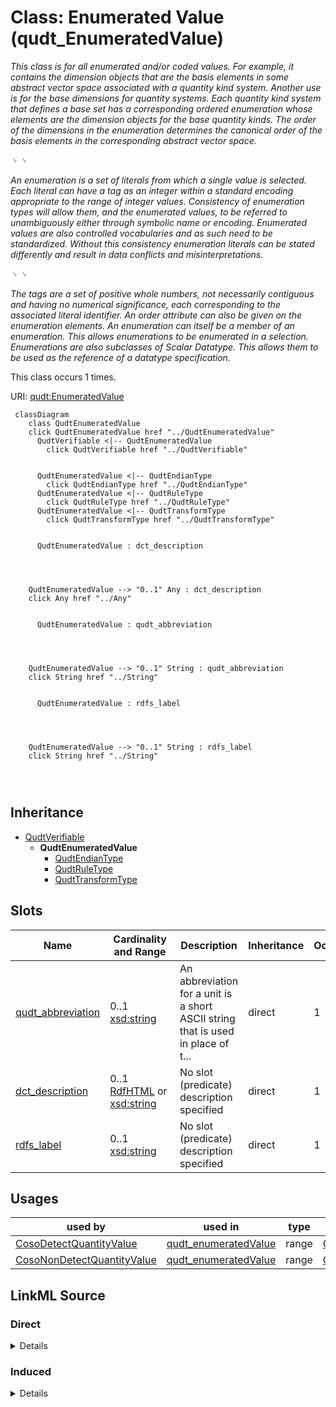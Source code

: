 

# Class: Enumerated Value (qudt_EnumeratedValue)


_<p>This class is for all enumerated and/or coded values.  For example, it contains the dimension objects that are the basis elements in some abstract vector space associated with a quantity kind system. Another use is for the base dimensions for quantity systems. Each quantity kind system that defines a base set has a corresponding ordered enumeration whose elements are the dimension objects for the base quantity kinds. The order of the dimensions in the enumeration determines the canonical order of the basis elements in the corresponding abstract vector space.</p>␊␊<p>An enumeration is a set of literals from which a single value is selected. Each literal can have a tag as an integer within a standard encoding appropriate to the range of integer values. Consistency of enumeration types will allow them, and the enumerated values, to be referred to unambiguously either through symbolic name or encoding. Enumerated values are also controlled vocabularies and as such need to be standardized. Without this consistency enumeration literals can be stated differently and result in  data conflicts and misinterpretations.</p>␊␊<p>The tags are a set of positive whole numbers, not necessarily contiguous and having no numerical significance, each corresponding to the associated literal identifier. An order attribute can also be given on the enumeration elements. An enumeration can itself be a member of an enumeration. This allows enumerations to be enumerated in a selection. Enumerations are also subclasses of Scalar Datatype. This allows them to be used as the reference of a datatype specification.</p>_






This class occurs 1 times.


URI: [qudt:EnumeratedValue](http://qudt.org/schema/qudt/EnumeratedValue)






```mermaid
 classDiagram
    class QudtEnumeratedValue
    click QudtEnumeratedValue href "../QudtEnumeratedValue"
      QudtVerifiable <|-- QudtEnumeratedValue
        click QudtVerifiable href "../QudtVerifiable"
      

      QudtEnumeratedValue <|-- QudtEndianType
        click QudtEndianType href "../QudtEndianType"
      QudtEnumeratedValue <|-- QudtRuleType
        click QudtRuleType href "../QudtRuleType"
      QudtEnumeratedValue <|-- QudtTransformType
        click QudtTransformType href "../QudtTransformType"
      
      
      QudtEnumeratedValue : dct_description
        
          
    
    
    QudtEnumeratedValue --> "0..1" Any : dct_description
    click Any href "../Any"

        
      QudtEnumeratedValue : qudt_abbreviation
        
          
    
    
    QudtEnumeratedValue --> "0..1" String : qudt_abbreviation
    click String href "../String"

        
      QudtEnumeratedValue : rdfs_label
        
          
    
    
    QudtEnumeratedValue --> "0..1" String : rdfs_label
    click String href "../String"

        
      
```





## Inheritance
* [QudtVerifiable](../classes/QudtVerifiable.md)
    * **QudtEnumeratedValue**
        * [QudtEndianType](../classes/QudtEndianType.md)
        * [QudtRuleType](../classes/QudtRuleType.md)
        * [QudtTransformType](../classes/QudtTransformType.md)



## Slots

| Name | Cardinality and Range | Description | Inheritance | Occurrences |
| ---  | --- | --- | --- | --- |
| [qudt_abbreviation](../slots/qudt_abbreviation.md) | 0..1 <br/> [xsd:string](http://www.w3.org/2001/XMLSchema#string) | An abbreviation for a unit is a short ASCII string that is used in place of t... <br/>  | direct | 1 |
| [dct_description](../slots/dct_description.md) | 0..1 <br/> [RdfHTML](../types/RdfHTML.md)&nbsp;or&nbsp;<br />[xsd:string](http://www.w3.org/2001/XMLSchema#string) | No slot (predicate) description specified <br/>  | direct | 1 |
| [rdfs_label](../slots/rdfs_label.md) | 0..1 <br/> [xsd:string](http://www.w3.org/2001/XMLSchema#string) | No slot (predicate) description specified <br/>  | direct | 1 |





## Usages

| used by | used in | type | used |
| ---  | --- | --- | --- |
| [CosoDetectQuantityValue](../classes/CosoDetectQuantityValue.md) | [qudt_enumeratedValue](../slots/qudt_enumeratedValue.md) | range | [QudtEnumeratedValue](../classes/QudtEnumeratedValue.md) |
| [CosoNonDetectQuantityValue](../classes/CosoNonDetectQuantityValue.md) | [qudt_enumeratedValue](../slots/qudt_enumeratedValue.md) | range | [QudtEnumeratedValue](../classes/QudtEnumeratedValue.md) |











## LinkML Source

<!-- TODO: investigate https://stackoverflow.com/questions/37606292/how-to-create-tabbed-code-blocks-in-mkdocs-or-sphinx -->

### Direct

<details>

```yaml
name: qudt_EnumeratedValue
conforms_to: No schema conformance document specified
annotations:
  count:
    tag: count
    value: 1
description: "<p>This class is for all enumerated and/or coded values.  For example,\
  \ it contains the dimension objects that are the basis elements in some abstract\
  \ vector space associated with a quantity kind system. Another use is for the base\
  \ dimensions for quantity systems. Each quantity kind system that defines a base\
  \ set has a corresponding ordered enumeration whose elements are the dimension objects\
  \ for the base quantity kinds. The order of the dimensions in the enumeration determines\
  \ the canonical order of the basis elements in the corresponding abstract vector\
  \ space.</p>\r␊\r␊<p>An enumeration is a set of literals from which a single value\
  \ is selected. Each literal can have a tag as an integer within a standard encoding\
  \ appropriate to the range of integer values. Consistency of enumeration types will\
  \ allow them, and the enumerated values, to be referred to unambiguously either\
  \ through symbolic name or encoding. Enumerated values are also controlled vocabularies\
  \ and as such need to be standardized. Without this consistency enumeration literals\
  \ can be stated differently and result in  data conflicts and misinterpretations.</p>\r\
  ␊\r␊<p>The tags are a set of positive whole numbers, not necessarily contiguous\
  \ and having no numerical significance, each corresponding to the associated literal\
  \ identifier. An order attribute can also be given on the enumeration elements.\
  \ An enumeration can itself be a member of an enumeration. This allows enumerations\
  \ to be enumerated in a selection. Enumerations are also subclasses of Scalar Datatype.\
  \ This allows them to be used as the reference of a datatype specification.</p>"
title: Enumerated Value
from_schema: sawgraph-kg
source: http://qudt.org/2.1/schema/qudt
rank: 1000
is_a: qudt_Verifiable
slots:
- qudt_abbreviation
- dct_description
- rdfs_label
slot_usage:
  dct_description:
    name: dct_description
    annotations:
      string:
        tag: string
        value: 1
  qudt_abbreviation:
    name: qudt_abbreviation
    annotations:
      string:
        tag: string
        value: 1
  rdfs_label:
    name: rdfs_label
    annotations:
      string:
        tag: string
        value: 1
class_uri: qudt:EnumeratedValue

```
</details>

### Induced

<details>

```yaml
name: qudt_EnumeratedValue
conforms_to: No schema conformance document specified
annotations:
  count:
    tag: count
    value: 1
description: "<p>This class is for all enumerated and/or coded values.  For example,\
  \ it contains the dimension objects that are the basis elements in some abstract\
  \ vector space associated with a quantity kind system. Another use is for the base\
  \ dimensions for quantity systems. Each quantity kind system that defines a base\
  \ set has a corresponding ordered enumeration whose elements are the dimension objects\
  \ for the base quantity kinds. The order of the dimensions in the enumeration determines\
  \ the canonical order of the basis elements in the corresponding abstract vector\
  \ space.</p>\r␊\r␊<p>An enumeration is a set of literals from which a single value\
  \ is selected. Each literal can have a tag as an integer within a standard encoding\
  \ appropriate to the range of integer values. Consistency of enumeration types will\
  \ allow them, and the enumerated values, to be referred to unambiguously either\
  \ through symbolic name or encoding. Enumerated values are also controlled vocabularies\
  \ and as such need to be standardized. Without this consistency enumeration literals\
  \ can be stated differently and result in  data conflicts and misinterpretations.</p>\r\
  ␊\r␊<p>The tags are a set of positive whole numbers, not necessarily contiguous\
  \ and having no numerical significance, each corresponding to the associated literal\
  \ identifier. An order attribute can also be given on the enumeration elements.\
  \ An enumeration can itself be a member of an enumeration. This allows enumerations\
  \ to be enumerated in a selection. Enumerations are also subclasses of Scalar Datatype.\
  \ This allows them to be used as the reference of a datatype specification.</p>"
title: Enumerated Value
from_schema: sawgraph-kg
source: http://qudt.org/2.1/schema/qudt
rank: 1000
is_a: qudt_Verifiable
slot_usage:
  dct_description:
    name: dct_description
    annotations:
      string:
        tag: string
        value: 1
  qudt_abbreviation:
    name: qudt_abbreviation
    annotations:
      string:
        tag: string
        value: 1
  rdfs_label:
    name: rdfs_label
    annotations:
      string:
        tag: string
        value: 1
attributes:
  qudt_abbreviation:
    name: qudt_abbreviation
    annotations:
      string:
        tag: string
        value: 1
    description: An abbreviation for a unit is a short ASCII string that is used in
      place of the full name for the unit in contexts where non-ASCII characters would
      be problematic, or where using the abbreviation will enhance readability. When
      a power of abase unit needs to be expressed, such as squares this can be done
      using abbreviations rather than symbols. For example, <em>sq ft</em> means <em>square
      foot</em>, and <em>cu ft</em> means <em>cubic foot</em>.
    title: abbreviation
    examples:
    - object:
        example_object: ND
        example_object_type: string
        example_predicate: qudt:abbreviation
        example_subject: coso:non-detect
        example_subject_type: qudt_EnumeratedValue
    from_schema: sawgraph-kg
    source: http://qudt.org/2.1/schema/qudt
    rank: 1000
    slot_uri: qudt:abbreviation
    alias: qudt_abbreviation
    owner: qudt_EnumeratedValue
    domain_of:
    - qudt_EnumeratedValue
    range: string
  dct_description:
    name: dct_description
    annotations:
      string:
        tag: string
        value: 1
    description: No slot (predicate) description specified
    title: No slot (predicate) name specified
    examples:
    - object:
        example_object: mass ratio as 0.000000001-fold of the SI base unit kilogram
          divided by the SI base unit kilogram
        example_object_type: rdf_HTML
        example_predicate: dct:description
        example_subject: http://qudt.org/vocab/unit/MicroGM-PER-KiloGM
        example_subject_type: qudt_Unit
    - object:
        example_object: Non-Detect Value
        example_object_type: string
        example_predicate: dct:description
        example_subject: coso:non-detect
        example_subject_type: qudt_EnumeratedValue
    from_schema: sawgraph-kg
    rank: 1000
    slot_uri: dct:description
    alias: dct_description
    owner: qudt_EnumeratedValue
    domain_of:
    - qudt_CardinalityType
    - qudt_EnumeratedValue
    - qudt_Unit
    - vaem_#GraphMetaData
    - vaem_#Party
    range: Any
    any_of:
    - range: rdf_HTML
    - range: string
  rdfs_label:
    name: rdfs_label
    annotations:
      string:
        tag: string
        value: 1
    description: No slot (predicate) description specified
    examples:
    - object:
        example_object: Microgram per Kilogram
        example_object_type: string
        example_predicate: rdfs:label
        example_subject: http://qudt.org/vocab/unit/MicroGM-PER-KiloGM
        example_subject_type: qudt_Unit
    - object:
        example_object: AB
        example_object_type: string
        example_predicate: rdfs:label
        example_subject: me_egad_data:AB
        example_subject_type: prov_Agent
    - object:
        example_object: COMPOUND IS FOUND IN THE ASSOCIATED METHOD BLANK (ORGANIC)
          OR THE REPORTED VALUE WAS LESS THAN THE REPORTING LIMIT BUT GREATER THAN
          OR EQUAL TO THE IDL. (INORGANIC)
        example_object_type: string
        example_predicate: rdfs:label
        example_subject: me_egad_data:concentrationQualifier.B
        example_subject_type: owl_NamedIndividual
    - object:
        example_object: ALPHA ANALYTICAL LAB - WESTBOROUGH, MA
        example_object_type: string
        example_predicate: rdfs:label
        example_subject: me_egad_data:organization.lab.AA
        example_subject_type: prov_Organization
    - object:
        example_object: EGAD PFAS measurements for sample EP001
        example_object_type: string
        example_predicate: rdfs:label
        example_subject: me_egad_data:result.101365P.NA.20130507.1763231
        example_subject_type: me_egad_EGAD-SinglePFAS-Concentration
    - object:
        example_object: EGAD PFAS measurements for sample EP001
        example_object_type: string
        example_predicate: rdfs:label
        example_subject: me_egad_data:result.101365P.NA.20130507.DEP18010
        example_subject_type: me_egad_EGAD-AggregatePFAS-Concentration
    - object:
        example_object: EGAD sample BETH WILLIAMS ACF
        example_object_type: string
        example_predicate: rdfs:label
        example_subject: me_egad_data:sample.AAL210144001R.20210112
        example_subject_type: me_egad_EGAD-Sample
    - object:
        example_object: EGAD sample point 100410
        example_object_type: string
        example_predicate: rdfs:label
        example_subject: me_egad_data:samplePoint.100410
        example_subject_type: me_egad_EGAD-SamplePoint
    - object:
        example_object: EGAD sampled feature associated with sample point 100410
        example_object_type: string
        example_predicate: rdfs:label
        example_subject: me_egad_data:sampledFeature.100410
        example_subject_type: me_egad_EGAD-SampledFeature
    - object:
        example_object: MAINE ARMY NATIONAL GUARD - BANGOR RANGE
        example_object_type: string
        example_predicate: rdfs:label
        example_subject: me_egad_data:site.100843
        example_subject_type: me_egad_EGAD-Site
    - object:
        example_object: FARMINGTON VILLAGE CORPORATION
        example_object_type: string
        example_predicate: rdfs:label
        example_subject: me_egad_data:site.131980
        example_subject_type: me_egad_EGAD-PFAS-Site
    - object:
        example_object: Single Contamiant Concentration Quantity
        example_object_type: string
        example_predicate: rdfs:label
        example_subject: coso:SingleContaminantConcentrationQuantityKind
        example_subject_type: coso_ContaminantConcentrationQuantityKind
    - object:
        example_object: Non-Detect
        example_object_type: string
        example_predicate: rdfs:label
        example_subject: coso:non-detect
        example_subject_type: qudt_EnumeratedValue
    - object:
        example_object: Enumerated Quantity
        example_object_type: string
        example_predicate: rdfs:label
        example_subject: qudt:EnumeratedQuantity
        example_subject_type: None
    - object:
        example_object: EGAD PFAS observation for sample BETH WILLIAMS ACF
        example_object_type: string
        example_predicate: rdfs:label
        example_subject: me_egad_data:observation.AAL210144001R.20210112.1763231
        example_subject_type: me_egad_EGAD-PFAS-Observation
    from_schema: sawgraph-kg
    rank: 1000
    slot_uri: rdfs:label
    alias: rdfs_label
    owner: qudt_EnumeratedValue
    domain_of:
    - owl_NamedIndividual
    - owl_OntologyProperty
    - qudt_AspectClass
    - qudt_BitEncodingType
    - qudt_BooleanEncodingType
    - qudt_ByteEncodingType
    - qudt_CardinalityType
    - qudt_CharEncodingType
    - qudt_DateTimeStringEncodingType
    - qudt_EndianType
    - qudt_EnumeratedValue
    - qudt_FloatingPointEncodingType
    - qudt_IntegerEncodingType
    - qudt_OrderedType
    - qudt_SignednessType
    - qudt_Unit
    - vaem_#CatalogEntry
    - vaem_#GraphMetaData
    - vaem_#Party
    - coso_ContaminantConcentrationQuantityKind
    - coso_ContaminantVolumeQuantityKind
    - coso_Substance
    - coso_SubstanceCollection
    - me_egad_EGAD-AggregatePFAS-Concentration
    - me_egad_EGAD-AnalysisMethod
    - me_egad_EGAD-ConcentrationQualifier
    - me_egad_EGAD-PFAS-Observation
    - me_egad_EGAD-PFAS-ParameterName
    - me_egad_EGAD-PFAS-Site
    - me_egad_EGAD-ResultType
    - me_egad_EGAD-Sample
    - me_egad_EGAD-SampleCollectionMethod
    - me_egad_EGAD-SampleDetailedLocation
    - me_egad_EGAD-SampleMaterialType
    - me_egad_EGAD-SampleMaterialTypeQualifier
    - me_egad_EGAD-SamplePoint
    - me_egad_EGAD-SamplePointType
    - me_egad_EGAD-SampleTreatmentStatus
    - me_egad_EGAD-SampledFeature
    - me_egad_EGAD-SinglePFAS-Concentration
    - me_egad_EGAD-Site
    - me_egad_EGAD-SiteType
    - me_egad_EGAD-ValidationLevel
    - prov_Agent
    - prov_Organization
    range: string
class_uri: qudt:EnumeratedValue

```
</details>